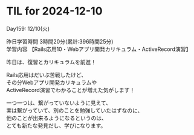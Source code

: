 # TIL for 2024-12-10

Day159: 12/10(火)<br>

昨日学習時間 3時間20分(累計:396時間25分)<br>
学習内容 【Rails応用10・Webアプリ開発カリキュラム・ActiveRecord演習】<br>

昨日は、復習とカリキュラムを前進！<br>

Rails応用はだいぶ苦戦したけど、<br>
その分Webアプリ開発カリキュラムや<br>
ActiveRecord演習でわかることが増えた気がします！<br>

一つ一つは、繋がっていないように見えて、<br>
実は繋がっていて、別のことを勉強していたはずなのに、<br>
他のことが出来るようになるというのは、<br>
とても新たな発見だし、学びになります。<br>